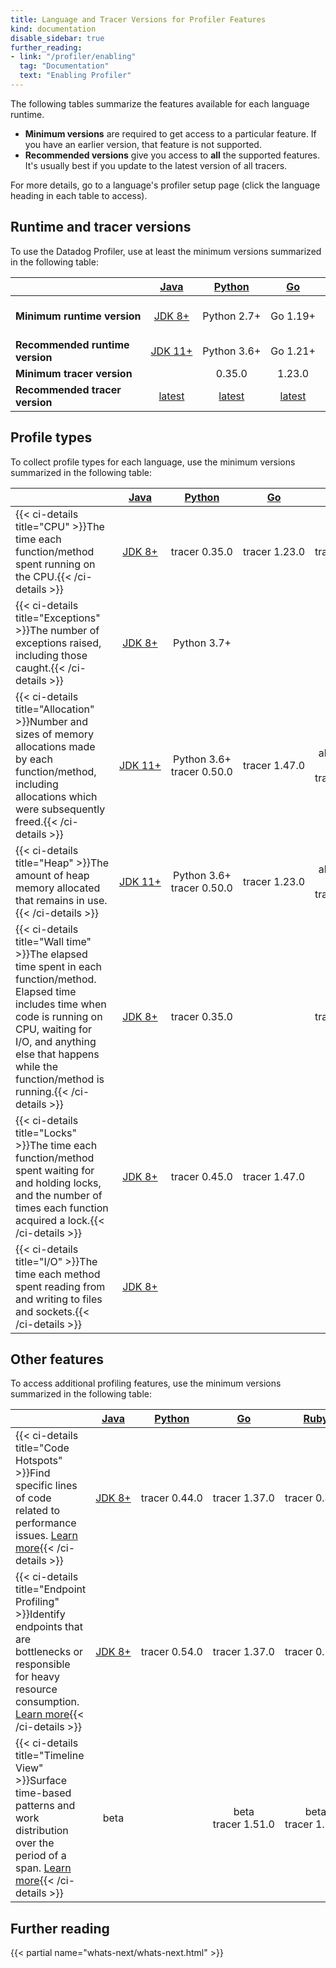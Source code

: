 ```yaml
---
title: Language and Tracer Versions for Profiler Features
kind: documentation
disable_sidebar: true
further_reading:
- link: "/profiler/enabling"
  tag: "Documentation"
  text: "Enabling Profiler"
---
```


The following tables summarize the features available for each language runtime. 
- **Minimum versions** are required to get access to a particular feature. If you have an earlier version, that feature is not supported. 
- **Recommended versions** give you access to **all** the supported features. It's usually best if you update to the latest version of all tracers.

For more details, go to a language's profiler setup page (click the language heading in each table to access).

## Runtime and tracer versions

To use the Datadog Profiler, use at least the minimum versions summarized in the following table:

|                                   |  [Java][1]   |   [Python][2]    |    [Go][3]    |   [Ruby][4]    | [Node.js][5]  |  [.NET][6]  |   [PHP][7]    | [Rust/C/C++][8] |
|-----------------------------------|:------------:|:----------------:|:-------------:|:--------------:|:-------------:|:-----------------------------------------------------------------------:|:-------------:|:---------------:|
| <strong>Minimum&nbsp;runtime&nbsp;version</strong> | [JDK&nbsp;8+][17]  | Python&nbsp;2.7+ | Go&nbsp;1.19+ | Ruby&nbsp;2.3+ | Node&nbsp;14+ | .NET&nbsp;Core&nbsp;2.1+, .NET&nbsp;5+, .NET&nbsp;Framework&nbsp;4.6.1+ | PHP&nbsp;7.1+ |                 |
| <strong>Recommended runtime version</strong>       | [JDK&nbsp;11+][17] | Python&nbsp;3.6+ | Go&nbsp;1.21+ | Ruby&nbsp;3.1+ | Node&nbsp;18+ |                              .NET&nbsp;6+                               | PHP&nbsp;8.0+ |                 |
| <strong>Minimum tracer version</strong>            |              |      0.35.0      |    1.23.0     |     0.48.0     |    0.23.0     |                                  2.7.0                                  | 0.71.0        |                 |
| <strong>Recommended tracer version</strong>        | [latest][9]  |   [latest][10]   | [latest][11]  |  [latest][12]  | [latest][13]  |                              [latest][14]                               | [latest][15]  |  [latest][16]   |

## Profile types

To collect profile types for each language, use the minimum versions summarized in the following table:

| <div style="width:150px"><div>    | [Java][1]  | [Python][2]  |  [Go][3]   |  [Ruby][4] |   [Node.js][5]  |  [.NET][6]   |   [PHP][7]  | [Rust/C/C++][8] |
|-----------------------------------|:-------:|:-------:|:------------:|:------:|:---------:|:-------:|:------:|:----------:|
| {{< ci-details title="CPU" >}}The time each function/method spent running on the CPU.{{< /ci-details >}}   | [JDK&nbsp;8+][17] | tracer&nbsp;0.35.0 | tracer&nbsp;1.23.0 | tracer&nbsp;0.48.0 |   | tracer&nbsp;2.15.0 | tracer&nbsp;0.71.0  | beta<br>ddprof&nbsp;0.1.0 |
| {{< ci-details title="Exceptions" >}}The number of exceptions raised, including those caught.{{< /ci-details >}}   | [JDK&nbsp;8+][17] | Python 3.7+ |       |       |       | .NET 5+<br>tracer&nbsp;2.31.0 |  tracer&nbsp;0.96.0  |       |
| {{< ci-details title="Allocation" >}}Number and sizes of memory allocations made by each function/method, including allocations which were subsequently freed.{{< /ci-details >}}   | [JDK&nbsp;11+][17] | Python 3.6+<br>tracer&nbsp;0.50.0 | tracer&nbsp;1.47.0 | alpha, Ruby 2.7+<br>tracer&nbsp;1.19.0 |       | beta, .NET 6+<br>tracer&nbsp;2.18.0 | tracer&nbsp;0.88.0 | beta<br>ddprof&nbsp;0.9.3 |
| {{< ci-details title="Heap" >}}The amount of heap memory allocated that remains in use.{{< /ci-details >}}   | [JDK&nbsp;11+][17] | Python 3.6+<br> tracer&nbsp;0.50.0 | tracer&nbsp;1.23.0 | alpha, Ruby 2.7+<br>tracer&nbsp;1.19.0 | tracer&nbsp;0.23.0 | beta, .NET 7+<br>tracer&nbsp;2.22.0 |       | beta<br>ddprof&nbsp;0.15.0 |
| {{< ci-details title="Wall time" >}}The elapsed time spent in each function/method. Elapsed time includes time when code is running on CPU, waiting for I/O, and anything else that happens while the function/method is running.{{< /ci-details >}}   | [JDK&nbsp;8+][17] | tracer&nbsp;0.35.0 |       | tracer&nbsp;0.48.0 | tracer&nbsp;0.23.0 | tracer&nbsp;2.7.0 | tracer&nbsp;0.71.0 |       |
| {{< ci-details title="Locks" >}}The time each function/method spent waiting for and holding locks, and the number of times each function acquired a lock.{{< /ci-details >}}   | [JDK&nbsp;8+][17] | tracer&nbsp;0.45.0 | tracer&nbsp;1.47.0 |      |       | .NET 5+<br>tracer&nbsp;2.31.0 |       |      |
| {{< ci-details title="I/O" >}}The time each method spent reading from and writing to files and sockets.{{< /ci-details >}}   | [JDK&nbsp;8+][17] |       |       |       |       |       |       |       |


## Other features

To access additional profiling features, use the minimum versions summarized in the following table:

|                                   | [Java][1]  | [Python][2]  |  [Go][3]   |  [Ruby][4] |   [Node.js][5]  |  [.NET][6]   |   [PHP][7]  | [Rust/C/C++][8] |
|-----------------------------------|:-------:|:-------:|:------------:|:------:|:---------:|:-------:|:------:|:----------:|
| {{< ci-details title="Code Hotspots" >}}Find specific lines of code related to performance issues. <a href="/profiler/connect_traces_and_profiles/#identify-code-hotspots-in-slow-traces">Learn more</a>{{< /ci-details >}}   | [JDK&nbsp;8+][17] | tracer&nbsp;0.44.0 | tracer&nbsp;1.37.0 | tracer&nbsp;0.48.0 | beta | tracer&nbsp;2.7.0 | tracer&nbsp;0.71.0 |      |
| {{< ci-details title="Endpoint Profiling" >}}Identify endpoints that are bottlenecks or responsible for heavy resource consumption. <a href="/profiler/connect_traces_and_profiles/#endpoint-profiling">Learn more</a>{{< /ci-details >}}   | [JDK&nbsp;8+][17] | tracer&nbsp;0.54.0 | tracer&nbsp;1.37.0 | tracer&nbsp;0.52.0 | beta | tracer&nbsp;2.15.0 | tracer&nbsp;0.79.0 |      |
| {{< ci-details title="Timeline View" >}}Surface time-based patterns and work distribution over the period of a span. <a href="/profiler/connect_traces_and_profiles/#span-execution-timeline-view">Learn more</a>{{< /ci-details >}}   | beta |       | beta<br>tracer&nbsp;1.51.0 | beta<br>tracer&nbsp;1.15.0 |       | beta<br>tracer&nbsp;2.30.0 | beta<br>tracer&nbsp;0.89.0 |      |

## Further reading

{{< partial name="whats-next/whats-next.html" >}}

[1]: /profiler/enabling/java/
[2]: /profiler/enabling/python/
[3]: /profiler/enabling/go/
[4]: /profiler/enabling/ruby/
[5]: /profiler/enabling/nodejs/
[6]: /profiler/enabling/dotnet/
[7]: /profiler/enabling/php/
[8]: /profiler/enabling/ddprof/
[9]: https://github.com/DataDog/dd-trace-java/releases
[10]: https://github.com/DataDog/dd-trace-py/releases
[11]: https://github.com/DataDog/dd-trace-go/releases
[12]: https://github.com/DataDog/dd-trace-rb/releases
[13]: https://github.com/DataDog/dd-trace-js/releases
[14]: https://github.com/DataDog/dd-trace-dotnet/releases
[15]: https://github.com/DataDog/dd-trace-php/releases
[16]: https://github.com/DataDog/ddprof/releases
[17]: /profiler/enabling/java/#requirements
[18]: /profiler/connect_traces_and_profiles/#identify-code-hotspots-in-slow-traces
[19]: /profiler/connect_traces_and_profiles/#endpoint-profiling
[20]: /profiler/connect_traces_and_profiles/#span-execution-timeline-view
